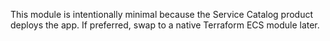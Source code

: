 This module is intentionally minimal because the Service Catalog product deploys the app.
If preferred, swap to a native Terraform ECS module later.
